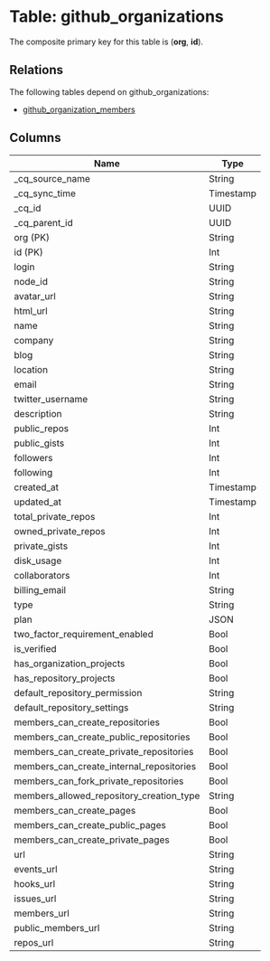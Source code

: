 # Table: github_organizations



The composite primary key for this table is (**org**, **id**).

## Relations

The following tables depend on github_organizations:
  - [github_organization_members](github_organization_members.md)

## Columns
| Name          | Type          |
| ------------- | ------------- |
|_cq_source_name|String|
|_cq_sync_time|Timestamp|
|_cq_id|UUID|
|_cq_parent_id|UUID|
|org (PK)|String|
|id (PK)|Int|
|login|String|
|node_id|String|
|avatar_url|String|
|html_url|String|
|name|String|
|company|String|
|blog|String|
|location|String|
|email|String|
|twitter_username|String|
|description|String|
|public_repos|Int|
|public_gists|Int|
|followers|Int|
|following|Int|
|created_at|Timestamp|
|updated_at|Timestamp|
|total_private_repos|Int|
|owned_private_repos|Int|
|private_gists|Int|
|disk_usage|Int|
|collaborators|Int|
|billing_email|String|
|type|String|
|plan|JSON|
|two_factor_requirement_enabled|Bool|
|is_verified|Bool|
|has_organization_projects|Bool|
|has_repository_projects|Bool|
|default_repository_permission|String|
|default_repository_settings|String|
|members_can_create_repositories|Bool|
|members_can_create_public_repositories|Bool|
|members_can_create_private_repositories|Bool|
|members_can_create_internal_repositories|Bool|
|members_can_fork_private_repositories|Bool|
|members_allowed_repository_creation_type|String|
|members_can_create_pages|Bool|
|members_can_create_public_pages|Bool|
|members_can_create_private_pages|Bool|
|url|String|
|events_url|String|
|hooks_url|String|
|issues_url|String|
|members_url|String|
|public_members_url|String|
|repos_url|String|